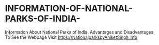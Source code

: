 # INFORMATION-OF-NATIONAL-PARKS-OF-INDIA-
Information About National Parks of India. Advantages and Disadvantages. To See the Webpage Visit https://NationalparksbyAniketSingh.info
